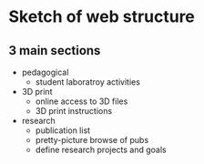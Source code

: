 # Sketch of web structure

## 3 main sections
- pedagogical
    - student laboratroy activities
- 3D print
    - online access to 3D files
    - 3D print instructions
- research
    - publication list
    - pretty-picture browse of pubs
    - define research projects and goals
